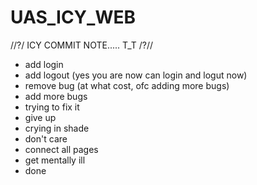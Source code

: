 # UAS_ICY_WEB
//?/ ICY COMMIT NOTE..... T_T /?//
* add login
* add logout (yes you are now can login and logut now)
* remove bug (at what cost, ofc adding more bugs)
* add more bugs
* trying to fix it
* give up
* crying in shade
* don't care
* connect all pages
* get mentally ill
* done
